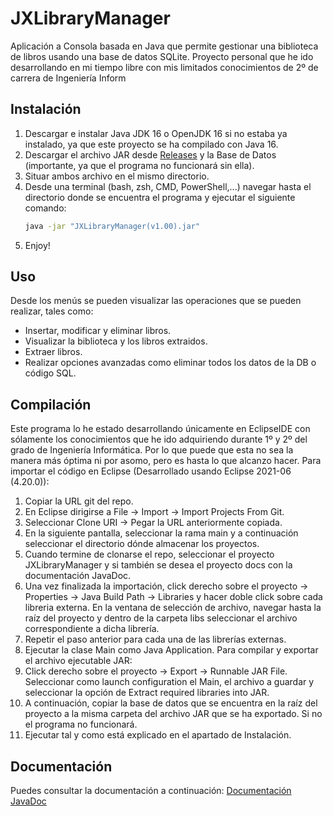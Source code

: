 # JXLibraryManager
Aplicación a Consola basada en Java que permite gestionar una biblioteca de libros usando una base de datos SQLite.
Proyecto personal que he ido desarrollando en mi tiempo libre con mis limitados conocimientos de 2º de carrera de Ingeniería Inform
## Instalación
1. Descargar e instalar Java JDK 16 o OpenJDK 16 si no estaba ya instalado, ya que este proyecto se ha compilado con Java 16.
2. Descargar el archivo JAR desde [Releases](https://github.com/JesusXD88/JXLibraryManager/releases "Releases") y la Base de Datos (importante, ya que el programa no funcionará sin ella).
3. Situar ambos archivo en el mismo directorio.
4. Desde una terminal (bash, zsh, CMD, PowerShell,...) navegar hasta el directorio donde se encuentra el programa y ejecutar el siguiente comando:
    ```bash
    java -jar "JXLibraryManager(v1.00).jar"
    ```
5. Enjoy!
## Uso
Desde los menús se pueden visualizar las operaciones que se pueden realizar, tales como:
* Insertar, modificar y eliminar libros.
* Visualizar la biblioteca y los libros extraidos.
* Extraer libros.
* Realizar opciones avanzadas como eliminar todos los datos de la DB o código SQL.
## Compilación
Este programa lo he estado desarrollando únicamente en EclipseIDE con sólamente los conocimientos que he ido adquiriendo durante 1º y 2º del grado de Ingeniería Informática. Por lo que puede que esta no sea la manera más óptima ni por asomo, pero es hasta lo que alcanzo hacer.
Para importar el código en Eclipse (Desarrollado usando Eclipse 2021-06 (4.20.0)):
1. Copiar la URL git del repo.
2. En Eclipse dirigirse a File -> Import -> Import Projects From Git.
3. Seleccionar Clone URI -> Pegar la URL anteriormente copiada.
4. En la siguiente pantalla, seleccionar la rama main y a continuación seleccionar el directorio dónde almacenar los proyectos.
5. Cuando termine de clonarse el repo, seleccionar el proyecto JXLibraryManager y si también se desea el proyecto docs con la documentación JavaDoc.
6. Una vez finalizada la importación, click derecho sobre el proyecto -> Properties -> Java Build Path -> Libraries y hacer doble click sobre cada libreria externa.
   En la ventana de selección de archivo, navegar hasta la raíz del proyecto y dentro de la carpeta libs seleccionar el archivo correspondiente a dicha librería.
7. Repetir el paso anterior para cada una de las librerías externas.
8. Ejecutar la clase Main como Java Application.
Para compilar y exportar el archivo ejecutable JAR:
1. Click derecho sobre el proyecto -> Export -> Runnable JAR File. Seleccionar como launch configuration el Main, el archivo a guardar y seleccionar la opción de Extract required libraries into JAR.
2. A continuación, copiar la base de datos que se encuentra en la raíz del proyecto a la misma carpeta del archivo JAR que se ha exportado. Si no el programa no funcionará.
3. Ejecutar tal y como está explicado en el apartado de Instalación.
## Documentación
Puedes consultar la documentación a continuación:
[Documentación JavaDoc](https://jesusxd88.github.io/JXLibraryManager/org/JXLibraryManager/App/package-summary.html "Documentación JavaDoc")
